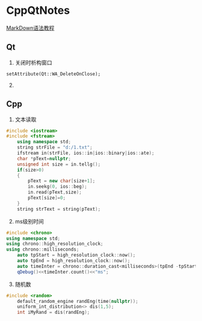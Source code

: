 # CppQtNotes
[MarkDown语法教程](https://www.jianshu.com/p/q81RER) 

## Qt

1. 关闭时析构窗口
```
setAttribute(Qt::WA_DeleteOnClose);
```
2.


## Cpp
1.  文本读取
```cpp
#include <iostream>
#include <fstream>
    using namespace std;
    string strFile = "d:/1.txt";
    ifstream in(strFile, ios::in|ios::binary|ios::ate);
    char *pText=nullptr;
    unsigned int size = in.tellg();
    if(size>0)
    {
        pText = new char[size+1];
        in.seekg(0, ios::beg);
        in.read(pText,size);
        pText[size]=0;
    }
    string strText = string(pText);
```
2. ms级别时间
```cpp
#include <chrono>
using namespace std;
using chrono::high_resolution_clock;
using chrono::milliseconds;
    auto tpStart = high_resolution_clock::now();
    auto tpEnd = high_resolution_clock::now();
    auto timeInter = chrono::duration_cast<milliseconds>(tpEnd -tpStart);
    qDebug()<<timeInter.count()<<"ms";
```

3. 随机数
```cpp
#include <random>
    default_random_engine randEng(time(nullptr));
    uniform_int_distribution<> dis(1,5);
    int iMyRand = dis(randEng);

```